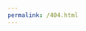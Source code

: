 ```yaml
---
permalink: /404.html
---
```


<body style="background-image:url(/static/404background.png);
		background-repeat:repeat;
		background-attachment:fixed;
		overflow:scroll;
		width:100%;
		height:100%;
		line-height:2em;">
